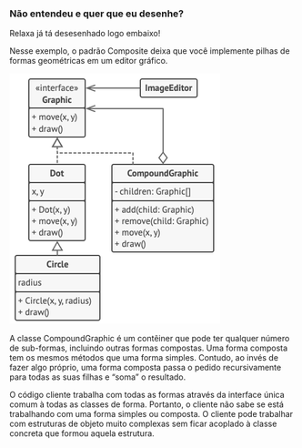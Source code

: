 ### Não entendeu e quer que eu desenhe?

Relaxa já tá desesenhado logo embaixo! 

Nesse exemplo, o padrão Composite deixa que você implemente pilhas de formas geométricas em um editor gráfico.

![exemplo codigo em diagrama](../../../../../../imgs/example_code.png "exemplo codigo em diagrama.")

A classe CompoundGraphic é um contêiner que pode ter qualquer número de sub-formas, incluindo outras formas compostas. Uma forma composta tem os mesmos métodos que uma forma simples. Contudo, ao invés de fazer algo próprio, uma forma composta passa o pedido recursivamente para todas as suas filhas e “soma” o resultado.

O código cliente trabalha com todas as formas através da interface única comum à todas as classes de forma. Portanto, o cliente não sabe se está trabalhando com uma forma simples ou composta. O cliente pode trabalhar com estruturas de objeto muito complexas sem ficar acoplado à classe concreta que formou aquela estrutura.